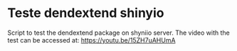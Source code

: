 # Teste dendextend shinyio

Script to test the dendextend package on shyniio server.
The video with the test can be accessed at: https://youtu.be/15ZH7uAHUmA
